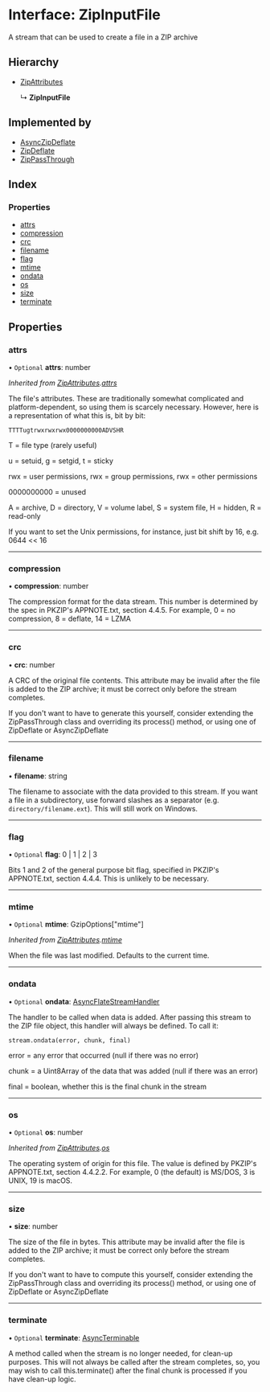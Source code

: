 # Interface: ZipInputFile

A stream that can be used to create a file in a ZIP archive

## Hierarchy

* [ZipAttributes](zipattributes.md)

  ↳ **ZipInputFile**

## Implemented by

* [AsyncZipDeflate](../classes/asynczipdeflate.md)
* [ZipDeflate](../classes/zipdeflate.md)
* [ZipPassThrough](../classes/zippassthrough.md)

## Index

### Properties

* [attrs](zipinputfile.md#attrs)
* [compression](zipinputfile.md#compression)
* [crc](zipinputfile.md#crc)
* [filename](zipinputfile.md#filename)
* [flag](zipinputfile.md#flag)
* [mtime](zipinputfile.md#mtime)
* [ondata](zipinputfile.md#ondata)
* [os](zipinputfile.md#os)
* [size](zipinputfile.md#size)
* [terminate](zipinputfile.md#terminate)

## Properties

### attrs

• `Optional` **attrs**: number

*Inherited from [ZipAttributes](zipattributes.md).[attrs](zipattributes.md#attrs)*

The file's attributes. These are traditionally somewhat complicated
and platform-dependent, so using them is scarcely necessary. However,
here is a representation of what this is, bit by bit:

`TTTTugtrwxrwxrwx0000000000ADVSHR`

T = file type (rarely useful)

u = setuid, g = setgid, t = sticky

rwx = user permissions, rwx = group permissions, rwx = other permissions

0000000000 = unused

A = archive, D = directory, V = volume label, S = system file, H = hidden, R = read-only

If you want to set the Unix permissions, for instance, just bit shift by 16, e.g. 0644 << 16

___

### compression

•  **compression**: number

The compression format for the data stream. This number is determined by
the spec in PKZIP's APPNOTE.txt, section 4.4.5. For example, 0 = no
compression, 8 = deflate, 14 = LZMA

___

### crc

•  **crc**: number

A CRC of the original file contents. This attribute may be invalid after
the file is added to the ZIP archive; it must be correct only before the
stream completes.

If you don't want to have to generate this yourself, consider extending the
ZipPassThrough class and overriding its process() method, or using one of
ZipDeflate or AsyncZipDeflate

___

### filename

•  **filename**: string

The filename to associate with the data provided to this stream. If you
want a file in a subdirectory, use forward slashes as a separator (e.g.
`directory/filename.ext`). This will still work on Windows.

___

### flag

• `Optional` **flag**: 0 \| 1 \| 2 \| 3

Bits 1 and 2 of the general purpose bit flag, specified in PKZIP's
APPNOTE.txt, section 4.4.4. This is unlikely to be necessary.

___

### mtime

• `Optional` **mtime**: GzipOptions[\"mtime\"]

*Inherited from [ZipAttributes](zipattributes.md).[mtime](zipattributes.md#mtime)*

When the file was last modified. Defaults to the current time.

___

### ondata

• `Optional` **ondata**: [AsyncFlateStreamHandler](../README.md#asyncflatestreamhandler)

The handler to be called when data is added. After passing this stream to
the ZIP file object, this handler will always be defined. To call it:

`stream.ondata(error, chunk, final)`

error = any error that occurred (null if there was no error)

chunk = a Uint8Array of the data that was added (null if there was an
error)

final = boolean, whether this is the final chunk in the stream

___

### os

• `Optional` **os**: number

*Inherited from [ZipAttributes](zipattributes.md).[os](zipattributes.md#os)*

The operating system of origin for this file. The value is defined
by PKZIP's APPNOTE.txt, section 4.4.2.2. For example, 0 (the default)
is MS/DOS, 3 is UNIX, 19 is macOS.

___

### size

•  **size**: number

The size of the file in bytes. This attribute may be invalid after
the file is added to the ZIP archive; it must be correct only before the
stream completes.

If you don't want to have to compute this yourself, consider extending the
ZipPassThrough class and overriding its process() method, or using one of
ZipDeflate or AsyncZipDeflate

___

### terminate

• `Optional` **terminate**: [AsyncTerminable](asyncterminable.md)

A method called when the stream is no longer needed, for clean-up
purposes. This will not always be called after the stream completes,
so, you may wish to call this.terminate() after the final chunk is
processed if you have clean-up logic.

